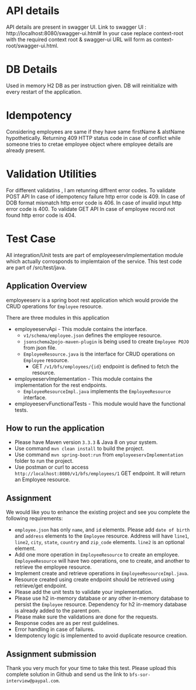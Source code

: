 # API details
API details are present in swagger UI.
Link to swagger UI : http://localhost:8080/swagger-ui.html#
In your case replace context-root with the required context root & swagger-ui URL will form as context-root/swagger-ui.html.

# DB Details 
Used in memory H2 DB as per instruction given. DB will reinitialize with every restart of the application.

# Idempotency
Considering employees are same if they have same firstName & alstName hypothetically.
Returning 409 HTTP status code in case of conflict while someone tries to cretae employee object where employee details are already present.

# Validation Utilities
For different validatins , I am retunring diffrent error codes.
To validate POST API
     In case of idempotency failure http error code is 409.
     In case of DOB format mismatch http error code is 406.
     In case of invalid input http error code is 400.
To validate GET API
     In case of employee record not found http error code is 404.

# Test Case
All integration/Unit tests are part of employeeservImplementation module which actually corrosponds to implemtaion of the service.
This test code are part of /src/test/java.
     

## Application Overview
employeeserv is a spring boot rest application which would provide the CRUD operations for `Employee` resource.

There are three modules in this application
- employeeservApi - This module contains the interface.
	- `v1/schema/employee.json` defines the employee resource.
	- `jsonschema2pojo-maven-plugin` is being used to create `Employee POJO` from json file.
	- `EmployeeResource.java` is the interface for CRUD operations on `Employee` resource.
		- GET `/v1/bfs/employees/{id}` endpoint is defined to fetch the resource.
- employeeservImplementation - This module contains the implementation for the rest endpoints.
	- `EmployeeResourceImpl.java` implements the `EmployeeResource` interface.
- employeeservFunctionalTests - This module would have the functional tests.

## How to run the application
- Please have Maven version `3.3.3` & Java 8 on your system.
- Use command `mvn clean install` to build the project.
- Use command `mvn spring-boot:run` from `employeeservImplementation` folder to run the project.
- Use postman or curl to access `http://localhost:8080/v1/bfs/employees/1` GET endpoint. It will return an Employee resource.

## Assignment
We would like you to enhance the existing project and see you complete the following requirements:

- `employee.json` has only `name`, and `id` elements. 
   Please add `date of birth` and `address` elements to the `Employee` resource. 
   Address will have `line1`, `line2`, `city`, `state`, `country` and `zip_code` elements. 
   `line2` is an optional element.
- Add one more operation in `EmployeeResource` to create an employee. `EmployeeResource` will have two operations, one to create, and another to retrieve the employee resource.
- Implement create and retrieve operations in `EmployeeResourceImpl.java`.
- Resource created using create endpoint should be retrieved using retrieve/get endpoint.
- Please add the unit tests to validate your implementation.
- Please use h2 in-memory database or any other in-memory database to persist the `Employee` resource. Dependency for h2 in-memory database is already added to the parent pom.
- Please make sure the validations are done for the requests.
- Response codes are as per rest guidelines.
- Error handling in case of failures.
- Idempotency logic is implemented to avoid duplicate resource creation.

## Assignment submission
Thank you very much for your time to take this test. Please upload this complete solution in Github and send us the link to `bfs-sor-interview@paypal.com`.

